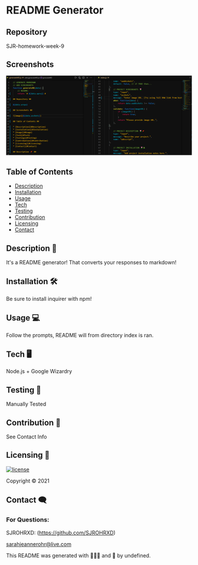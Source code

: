 # README Generator #

## Repository ##

SJR-homework-week-9

## Screenshots ##

![image](https://raw.githubusercontent.com/SJROHRXD/SJR-homework-week-9/main/images/TESTREADMEIMAGE.png)

## Table of Contents ##

* [Description](#Description)
* [Installation](#Installation)
* [Usage](#Usage)
* [Tech](#Tech)
* [Testing](#Testing)
* [Contribution](#Contribution)
* [Licensing](#Licensing)
* [Contact](#Contact)

## Description 📌 ##

It's a README generator! That converts your responses to markdown!

## Installation 🛠 ##

Be sure to install inquirer with npm!

## Usage 💻 ##

Follow the prompts, README will from directory index is ran.

## Tech 🖥 ##

Node.js + Google Wizardry

## Testing 🧷 ##

Manually Tested

## Contribution 🤝 ##

See Contact Info

## Licensing 🧾 ##

[![license](https://img.shields.io/badge/license--hotpink)](https://shields.io)

Copyright &copy; 2021

## Contact 🗨 ##
### For Questions: ###

SJROHRXD: (https://github.com/SJROHRXD)

sarahjeannerohr@live.com


This README was generated with 🌼🌿🌷 and 🤍 by undefined.